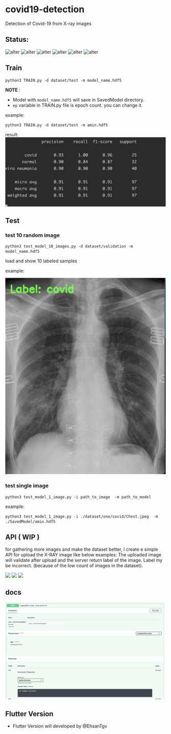 # covid19-detection
Detection of Covid-19 from X-ray images

## Status:

![alter](https://includeamin.com/covid/github/stats/total_uploaded.svg)
![alter](https://includeamin.com/covid/github/stats/total_correct_predict.svg)
![alter](https://includeamin.com/covid/github/stats/total_wrong_predict.svg)
![alter](https://includeamin.com/covid/github/stats/test_accuracy.svg)
![alter](https://includeamin.com/covid/github/stats/train_accuracy.svg)
![alter](https://includeamin.com/covid/github/stats/model_in_use.svg)

## Train
``` shell script
python3 TRAIN.py -d dataset/test -m model_name.hdf5
```
**NOTE** :
- Model with `model_name.hdf5` will save in SavedModel directory.
- `ep` variable in TRAIN.py file is epoch count. you can change it.

example:
```shell script
python3 TRAIN.py -d dataset/test -m amin.hdf5
```
result:
![train result](/ReadmeImages/train_result.png)

## Test 
### test 10 random image
``` shell script
python3 test_model_10_images.py -d dataset/validation -m model_name.hdf5
```
load and show 10 labeled samples

example:

![test result](/ReadmeImages/example_1.png)

### test single image

```shell script
python3 test_model_1_image.py -i path_to_image  -m path_to_model

```
example:
```shell script
python3 test_model_1_image.py -i ./dataset/one/covid/Chest.jpeg  -m ./SavedModel/amin.hdf5
```

## API ( WIP )
for gathering more images and make the dataset better, I create e simple API for upload the X-RAY image like below examples:
The uploaded image will validate after upload and the server return label of the image.
Label my be incorrect. (because of the low count of images in the dataset).

![](/dataset/validation/covid/01.jpeg)
![](/dataset/validation/covid/02.jpeg)
![](/dataset/validation/covid/03.jpeg)


## docs
![](docs.png)


## Flutter Version
- Flutter Version will developed by @EhsanTgv

